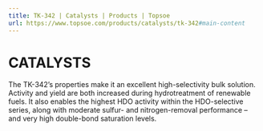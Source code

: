 ```yaml
---
title: TK-342 | Catalysts | Products | Topsoe
url: https://www.topsoe.com/products/catalysts/tk-342#main-content
---
```


# CATALYSTS

The TK-342’s properties make it an excellent high-selectivity bulk solution. Activity and yield are both increased during hydrotreatment of renewable fuels. It also enables the highest HDO activity within the HDO-selective series, along with moderate sulfur- and nitrogen-removal performance – and very high double-bond saturation levels.